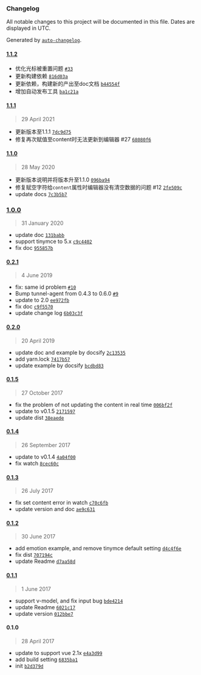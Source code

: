 ### Changelog

All notable changes to this project will be documented in this file. Dates are displayed in UTC.

Generated by [`auto-changelog`](https://github.com/CookPete/auto-changelog).

#### [1.1.2](https://github.com/lpreterite/vue-tinymce/compare/1.1.1...1.1.2)

- 优化光标被重置问题 [`#33`](https://github.com/lpreterite/vue-tinymce/issues/33)
- 更新构建依赖 [`816d03a`](https://github.com/lpreterite/vue-tinymce/commit/816d03a5bd5d68bf3cea6316d17cf778876a167e)
- 更新依赖，构建新的产出至doc文档 [`b44554f`](https://github.com/lpreterite/vue-tinymce/commit/b44554fd79bf76b1ec8967d782273335a4a32488)
- 增加自动发布工具 [`ba1c21a`](https://github.com/lpreterite/vue-tinymce/commit/ba1c21a1d583e84cd3793bbc14724288ae20fe8b)

#### [1.1.1](https://github.com/lpreterite/vue-tinymce/compare/1.1.0...1.1.1)

> 29 April 2021

- 更新版本至1.1.1 [`7dc9d75`](https://github.com/lpreterite/vue-tinymce/commit/7dc9d7582b23b3ecf9a67e277b3c68a4c4d37dff)
- 修复再次赋值至content时无法更新到编辑器 #27 [`68080f6`](https://github.com/lpreterite/vue-tinymce/commit/68080f6809e59d0f04f095af831e6fa6e0641132)

#### [1.1.0](https://github.com/lpreterite/vue-tinymce/compare/1.0.0...1.1.0)

> 28 May 2020

- 更新版本说明并将版本升至1.1.0 [`096ba94`](https://github.com/lpreterite/vue-tinymce/commit/096ba9441a16d1b7794fad22fbd09637441d5a6e)
- 修复赋空字符给`content`属性时编辑器没有清空数据的问题 #12 [`2fe509c`](https://github.com/lpreterite/vue-tinymce/commit/2fe509cd7abbd1dc40d68a560609532b4384a962)
- update docs [`7c3b5b7`](https://github.com/lpreterite/vue-tinymce/commit/7c3b5b72f5f7237da4ebf84ea52aee63cc33a1b2)

### [1.0.0](https://github.com/lpreterite/vue-tinymce/compare/0.2.1...1.0.0)

> 31 January 2020

- update doc [`131babb`](https://github.com/lpreterite/vue-tinymce/commit/131babbb3c5b444adcd66f5cb1e72a975bff6919)
- support tinymce to 5.x [`c9c4402`](https://github.com/lpreterite/vue-tinymce/commit/c9c4402493d9d714e402f490a68ed87b8232333c)
- fix doc [`955857b`](https://github.com/lpreterite/vue-tinymce/commit/955857b33654629ba76e8e20065fa1af862aeb1b)

#### [0.2.1](https://github.com/lpreterite/vue-tinymce/compare/0.2.0...0.2.1)

> 4 June 2019

- fix: same id problem [`#10`](https://github.com/lpreterite/vue-tinymce/pull/10)
- Bump tunnel-agent from 0.4.3 to 0.6.0 [`#9`](https://github.com/lpreterite/vue-tinymce/pull/9)
- update to 2.0 [`ee972fb`](https://github.com/lpreterite/vue-tinymce/commit/ee972fbbc8a487421542f76474354a11024e20f9)
- fix doc [`c9f5570`](https://github.com/lpreterite/vue-tinymce/commit/c9f5570224abc817c1c72841d57644822cd3928a)
- update change log [`6b03c3f`](https://github.com/lpreterite/vue-tinymce/commit/6b03c3f5a83eea17bce871f829aa46f91e540613)

#### [0.2.0](https://github.com/lpreterite/vue-tinymce/compare/0.1.5...0.2.0)

> 20 April 2019

- update doc and example by docsify [`2c13535`](https://github.com/lpreterite/vue-tinymce/commit/2c135355784e3b89e016e078aa751ffca479fb49)
- add yarn.lock [`7417b57`](https://github.com/lpreterite/vue-tinymce/commit/7417b57d23460e6f37f4bb8e7ed0c06884ab0a9a)
- update example by docsify [`bcdbd83`](https://github.com/lpreterite/vue-tinymce/commit/bcdbd83288cc17476f3026a67351236949832d56)

#### [0.1.5](https://github.com/lpreterite/vue-tinymce/compare/0.1.4...0.1.5)

> 27 October 2017

- fix the problem of not updating the content in real time [`006bf2f`](https://github.com/lpreterite/vue-tinymce/commit/006bf2f788b9976b5390a1e86b03f0803e4c6db8)
- update to v0.1.5 [`2171597`](https://github.com/lpreterite/vue-tinymce/commit/217159764f8d54911986289f1ebfa45bc653d6e0)
- update dist [`38eaede`](https://github.com/lpreterite/vue-tinymce/commit/38eaede6f573b776b24e9a2500e18680585f3351)

#### [0.1.4](https://github.com/lpreterite/vue-tinymce/compare/0.1.3...0.1.4)

> 26 September 2017

- update to v0.1.4 [`4a04f00`](https://github.com/lpreterite/vue-tinymce/commit/4a04f006b324e9e308c5f7ce8102b594537d22f4)
- fix watch [`8cec60c`](https://github.com/lpreterite/vue-tinymce/commit/8cec60cdf6c7270234f3c915cf0eef1bd35c9d66)

#### [0.1.3](https://github.com/lpreterite/vue-tinymce/compare/0.1.2...0.1.3)

> 26 July 2017

- fix set content error in watch [`c70c6fb`](https://github.com/lpreterite/vue-tinymce/commit/c70c6fbbf89ed8f1842bd953b60c422a0ce504f3)
- update version and doc [`ae9c631`](https://github.com/lpreterite/vue-tinymce/commit/ae9c631f5f762a13792ef0dfb77e0a304840b5dd)

#### [0.1.2](https://github.com/lpreterite/vue-tinymce/compare/0.1.1...0.1.2)

> 30 June 2017

- add emotion example, and remove tinymce default setting [`d4c4f6e`](https://github.com/lpreterite/vue-tinymce/commit/d4c4f6e0f72c4b8c8466c2227197388e8afc1480)
- fix dist [`707194c`](https://github.com/lpreterite/vue-tinymce/commit/707194c155fa8f57ad6724977480e6402b73f3fc)
- update Readme [`d7aa58d`](https://github.com/lpreterite/vue-tinymce/commit/d7aa58d97562c2d2cdc2bcc2ba8dda08f915c308)

#### [0.1.1](https://github.com/lpreterite/vue-tinymce/compare/0.1.0...0.1.1)

> 1 June 2017

- support v-model, and fix input bug [`bde4214`](https://github.com/lpreterite/vue-tinymce/commit/bde421415b2c9a6f53142f15d3a5134d205da246)
- update Readme [`6021c17`](https://github.com/lpreterite/vue-tinymce/commit/6021c177a483082d1c28239ada4ee65938feace9)
- update version [`012bbe7`](https://github.com/lpreterite/vue-tinymce/commit/012bbe768a9bafcede833e64037b839c7e13a609)

#### 0.1.0

> 28 April 2017

- update to support vue 2.1x [`e4a3d99`](https://github.com/lpreterite/vue-tinymce/commit/e4a3d994e4835aa1958442d385a857c64b7b3455)
- add build setting [`6835ba1`](https://github.com/lpreterite/vue-tinymce/commit/6835ba1427ec293409e8e519e067b66c58abf2c6)
- init [`b2d379d`](https://github.com/lpreterite/vue-tinymce/commit/b2d379d4f958833f74057878a442d0584cc24a7f)
